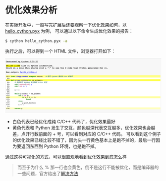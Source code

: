 # 优化效果分析

在实际开发中，一般写完扩展后还要观察一下优化效果如何，以 [hello_cython.pyx](https://github.com/hsxhr-10/Blog/blob/master/Cython/(2)HelloCython.md#1-%E7%BC%96%E5%86%99-cython-%E4%BB%A3%E7%A0%81) 为例，
可以通过以下命令生成优化效果的报告：

```bash
$ cython hello_cython.pyx -a
```

执行之后，可以得到一个 HTML 文件，浏览器打开如下：

![](https://raw.githubusercontent.com/hsxhr-10/Blog/master/image/cython-2.png)

- 白色代表已经优化成纯 C/C++ 代码了，优化效果最好
- 黄色代表和 Python 发生了交互，颜色越深代表交互越多，优化效果也会越差，点开行数前面的 + 号，可以看到对应的 C/C++ 代码。
  可以看到这个例子的优化效果已经比较不错了，因为头一行黄色基本上是跑不掉的，最后一行因为要返回东西到 Python 环境，也是跑不掉。

通过这种可视化的方式，可以很直观地看到优化效果到底怎么样

> 而至于为什么 % 那一行也会黄色，倒不是这行不能被优化，而是编译器的一些问题，官方给出了[解决方法](https://cython.readthedocs.io/en/latest/src/userguide/source_files_and_compilation.html#compiler-directives)
